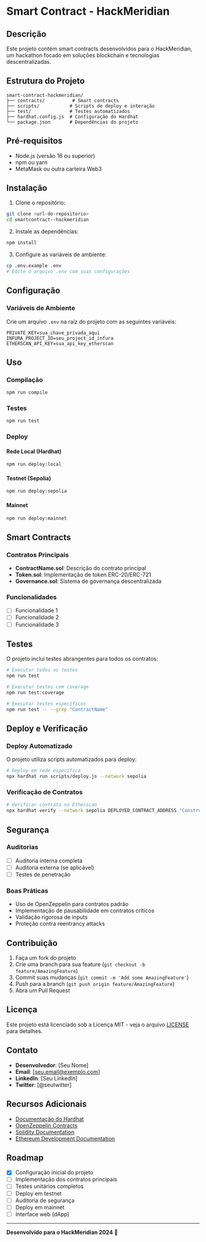 # Smart Contract - HackMeridian

## Descrição

Este projeto contém smart contracts desenvolvidos para o HackMeridian, um hackathon focado em soluções blockchain e tecnologias descentralizadas.

## Estrutura do Projeto

```
smart-contract-hackmeridian/
├── contracts/          # Smart contracts
├── scripts/           # Scripts de deploy e interação
├── test/              # Testes automatizados
├── hardhat.config.js  # Configuração do Hardhat
└── package.json       # Dependências do projeto
```

## Pré-requisitos

- Node.js (versão 16 ou superior)
- npm ou yarn
- MetaMask ou outra carteira Web3

## Instalação

1. Clone o repositório:
```bash
git clone <url-do-repositorio>
cd smartcontract--hackmeridian
```

2. Instale as dependências:
```bash
npm install
```

3. Configure as variáveis de ambiente:
```bash
cp .env.example .env
# Edite o arquivo .env com suas configurações
```

## Configuração

### Variáveis de Ambiente

Crie um arquivo `.env` na raiz do projeto com as seguintes variáveis:

```env
PRIVATE_KEY=sua_chave_privada_aqui
INFURA_PROJECT_ID=seu_project_id_infura
ETHERSCAN_API_KEY=sua_api_key_etherscan
```

## Uso

### Compilação

```bash
npm run compile
```

### Testes

```bash
npm run test
```

### Deploy

#### Rede Local (Hardhat)
```bash
npm run deploy:local
```

#### Testnet (Sepolia)
```bash
npm run deploy:sepolia
```

#### Mainnet
```bash
npm run deploy:mainnet
```

## Smart Contracts

### Contratos Principais

- **ContractName.sol**: Descrição do contrato principal
- **Token.sol**: Implementação de token ERC-20/ERC-721
- **Governance.sol**: Sistema de governança descentralizada

### Funcionalidades

- [ ] Funcionalidade 1
- [ ] Funcionalidade 2
- [ ] Funcionalidade 3

## Testes

O projeto inclui testes abrangentes para todos os contratos:

```bash
# Executar todos os testes
npm run test

# Executar testes com coverage
npm run test:coverage

# Executar testes específicos
npm run test -- --grep "ContractName"
```

## Deploy e Verificação

### Deploy Automatizado

O projeto utiliza scripts automatizados para deploy:

```bash
# Deploy em rede específica
npx hardhat run scripts/deploy.js --network sepolia
```

### Verificação de Contratos

```bash
# Verificar contrato no Etherscan
npx hardhat verify --network sepolia DEPLOYED_CONTRACT_ADDRESS "Constructor arg 1" "Constructor arg 2"
```

## Segurança

### Auditorias

- [ ] Auditoria interna completa
- [ ] Auditoria externa (se aplicável)
- [ ] Testes de penetração

### Boas Práticas

- Uso de OpenZeppelin para contratos padrão
- Implementação de pausabilidade em contratos críticos
- Validação rigorosa de inputs
- Proteção contra reentrancy attacks

## Contribuição

1. Faça um fork do projeto
2. Crie uma branch para sua feature (`git checkout -b feature/AmazingFeature`)
3. Commit suas mudanças (`git commit -m 'Add some AmazingFeature'`)
4. Push para a branch (`git push origin feature/AmazingFeature`)
5. Abra um Pull Request

## Licença

Este projeto está licenciado sob a Licença MIT - veja o arquivo [LICENSE](LICENSE) para detalhes.

## Contato

- **Desenvolvedor**: [Seu Nome]
- **Email**: [seu.email@exemplo.com]
- **LinkedIn**: [Seu LinkedIn]
- **Twitter**: [@seutwitter]

## Recursos Adicionais

- [Documentação do Hardhat](https://hardhat.org/docs)
- [OpenZeppelin Contracts](https://docs.openzeppelin.com/contracts)
- [Solidity Documentation](https://docs.soliditylang.org)
- [Ethereum Development Documentation](https://ethereum.org/developers)

## Roadmap

- [x] Configuração inicial do projeto
- [ ] Implementação dos contratos principais
- [ ] Testes unitários completos
- [ ] Deploy em testnet
- [ ] Auditoria de segurança
- [ ] Deploy em mainnet
- [ ] Interface web (dApp)

---

**Desenvolvido para o HackMeridian 2024** 🚀